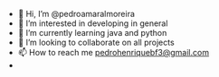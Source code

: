 - 👋 Hi, I’m @pedroamaralmoreira
- 👀 I’m interested in developing in general
- 🌱 I’m currently learning java  and python 
- 💞️ I’m looking to collaborate on all projects 
- 📫 How to reach me pedrohenriquebf3@gmail.com
- 

<!---
pedroamaralmoreira/pedroamaralmoreira is a ✨ special ✨ repository because its `README.md` (this file) appears on your GitHub profile.
You can click the Preview link to take a look at your changes.
--->
